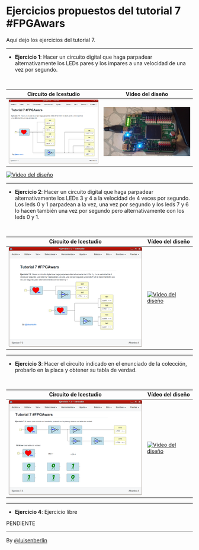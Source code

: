 # Ejercicios propuestos del tutorial 7 #FPGAwars

Aquí dejo los ejercicios del tutorial 7.

---

* **Ejercicio 1**: Hacer un circuito digital que haga parpadear alternativamente los LEDs pares y los impares a una velocidad de una vez por segundo.
<br/>

| Circuito de Icestudio | Vídeo del diseño |
|--|--|
|<img src="./Ejercicio-7-1-Icestudio.png" alt="Circuito de Icestudio" width="400"/> | <img src="./Ejercicio-7-1.gif" alt="Vídeo" width="400"/> |

[![Vídeo del diseño](https://img.youtube.com/vi/2S4m8v-yg-g/0.jpg)](https://www.youtube.com/watch?v=embed/2S4m8v-yg-g)

---

* **Ejercicio 2**: Hacer un circuito digital que haga parpadear alternativamente los LEDs 3 y 4 a la velocidad de 4 veces por segundo. Los leds 0 y 1 parpadean a la vez, una vez por segundo y los leds 7 y 6 lo hacen también una vez por segundo pero alternativamente con los leds 0 y 1.
<br/>

| Circuito de Icestudio | Vídeo del diseño |
|--|--|
|<img src="./Ejercicio-7-2-Icestudio.png" alt="Circuito de Icestudio" width="400"/> | [![Vídeo del diseño](https://img.youtube.com/vi/ZIAXUlZk9bg/0.jpg)](https://www.youtube.com/watch?v=embed/ZIAXUlZk9bg) |

---

* **Ejercicio 3**: Hacer el circuito indicado en el enunciado de la colección, probarlo en la placa y obtener su tabla de verdad.
<br/>

| Circuito de Icestudio | Vídeo del diseño |
|--|--|
|<img src="./Ejercicio-7-3-Icestudio.png" alt="Circuito de Icestudio" width="400"/> | [![Vídeo del diseño](https://img.youtube.com/vi/6S9VhUvq6sY/0.jpg)](https://www.youtube.com/watch?v=embed/6S9VhUvq6sY) |

---

* **Ejercicio 4**: Ejercicio libre

PENDIENTE
<br/>

---

By [@luisenberlin](http://twitter.com/luisenberlin)

